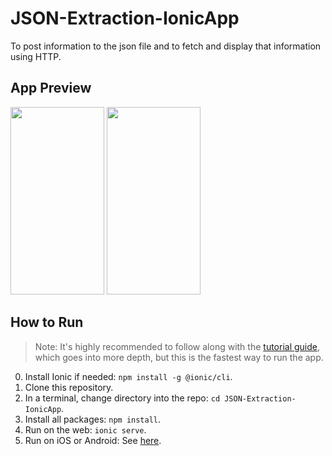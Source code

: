 # JSON-Extraction-IonicApp
To post information to the json file and to fetch and display that information using HTTP.

## App Preview 
<img src='https://telegra.ph/file/4b91fc2a321acb59b096a.png' width='150' height='300'> <img src='https://telegra.ph/file/308b416c8a109689daef0.png' width='150' height='300'>


## How to Run

> Note: It's highly recommended to follow along with the [tutorial guide](https://ionicframework.com/docs/angular/your-first-app), which goes into more depth, but this is the fastest way to run the app. 

0) Install Ionic if needed: `npm install -g @ionic/cli`.
1) Clone this repository.
2) In a terminal, change directory into the repo: `cd JSON-Extraction-IonicApp`.
3) Install all packages: `npm install`.
4) Run on the web: `ionic serve`.
5) Run on iOS or Android: See [here](https://ionicframework.com/docs/building/running).
